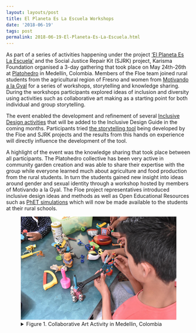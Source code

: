 ```yaml
---
layout: layouts/post
title: El Planeta Es La Escuela Workshops
date: '2018-06-19'
tags: post
permalink: 2018-06-19-El-Planeta-Es-La-Escuela.html
---
```

<p>
As part of a series of activities happening under the project
<a href="https://karisma.org.co/el-planeta-es-la-escuela/">‘El Planeta Es La Escuela’</a>
and the Social Justice Repair Kit (SJRK) project, Karisma Foundation organised a 3-day
gathering that took place on May 24th-26th at
<a href="http://platohedro.org">Platohedro</a> in Medellín, Colombia. Members of the Floe team
joined rural students from the agricultural
region of Fresno and women from <a href="http://platohedro.org/motivando-a-la-gyal/">
Motivando a la Gyal</a>  for a series of workshops, storytelling and knowledge sharing.
During the workshops participants explored ideas of inclusion and diversity using activities
such as collaborative art making as a
starting point for both individual and group storytelling.
</p>
<p>
The event enabled the development and refinement of several
<a href="https://wiki.fluidproject.org/display/fluid/Colombia+Visit+May+2018">
Inclusive Design activities</a>
that will be added to the Inclusive Design Guide in the coming months. Participants tried
<a href="https://karisma-stories.floeproject.org/"> the storytelling tool</a>
being developed by the Floe and SJRK projects and the results from this hands on experience
will directly influence the development of the tool.
</p>
<p>
A highlight of the event was the knowledge sharing that took place between all participants.
The Platohedro collective has been very active
in community garden creation and was able to share their expertise with the group while
everyone learned much about agriculture and food
production from the rural students. In turn the students gained new insight into ideas
around gender and sexual identity through a workshop
hosted by members of Motivando a la Gyal. The Floe project representatives introduced
inclusive design ideas and methods as well as
Open Educational Resources such as
<a href="https://phet.colorado.edu/en/accessibility/prototypes">PhET simulations</a>
which will now be made available to the students at their rural schools.
</p>
<figure>
<a href="images/Medellin_art.png"><img src="images/Medellin_art_thumb.png" alt="view larger version of this image"
aria-details="det1"></a>
<figcaption>
<details id="det1">
<summary>
Figure 1. Collaborative Art Activity in Medellin, Colombia
</summary>
<p>An image showing a several students constructing a small sculpture made of toys on a table top.</p>
</details>
</figcaption>
</figure>
